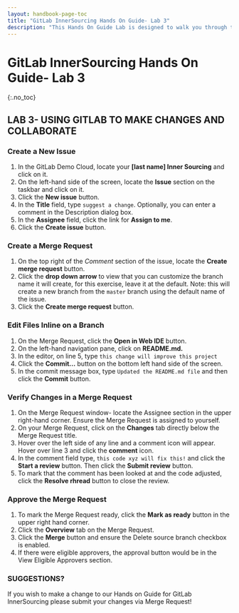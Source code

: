 ```yaml
---
layout: handbook-page-toc
title: "GitLab InnerSourcing Hands On Guide- Lab 3"
description: "This Hands On Guide Lab is designed to walk you through the lab exercises used in the GitLab InnerSourcing course."
---
```

# GitLab InnerSourcing Hands On Guide- Lab 3
{:.no_toc}

## LAB 3- USING GITLAB TO MAKE CHANGES AND COLLABORATE

### Create a New Issue
1. In the GitLab Demo Cloud, locate your **[last name] Inner Sourcing** and click on it.  
2. On the left-hand side of the screen, locate the **Issue** section on the taskbar and click on it.  
3. Click the **New issue** button.  
4. In the **Title** field, type `suggest a change`.  Optionally, you can enter a comment in the Description dialog box.  
5. In the **Assignee** field, click the link for **Assign to me**. 
6. Click the **Create issue** button. 

### Create a Merge Request
1. On the top right of the *Comment* section of the issue, locate the **Create merge request** button. 
2. Click the **drop down arrow** to view that you can customize the branch name it will create, for this exercise, leave it at the default.
Note: this will create a new branch from the `master` branch using the default name of the issue.   
3. Click the **Create merge request** button.

### Edit Files Inline on a Branch
1. On the Merge Request, click the **Open in Web IDE** button.
2. On the left-hand navigation pane, click on **README.md.** 
3. In the editor, on line 5, type `this change will improve this project` 
4. Click the **Commit...** button on the bottom left hand side of the screen. 
5. In the commit message box, type `Updated the README.md file` and then click the **Commit** button. 

### Verify Changes in a Merge Request
1. On the Merge Request window- locate the Assignee section in the upper right-hand corner. Ensure the Merge Request is assigned to yourself. 
2. On your Merge Request, click on the **Changes** tab directly below the Merge Request title.  
3. Hover over the left side of any line and a comment icon will appear. Hover over line 3 and click the **comment** icon. 
4. In the comment field type, `this code xyz will fix this!` and click the **Start a review** button. Then click the **Submit review** button.
5. To mark that the comment has been looked at and the code adjusted, click the **Resolve rhread** button to close the review.  

### Approve the Merge Request
1. To mark the Merge Request ready, click the **Mark as ready** button in the upper right hand corner.  
2. Click the **Overview** tab on the Merge Request.  
3. Click the **Merge** button and ensure the Delete source branch checkbox is enabled. 
4. If there were eligible approvers, the approval button would be in the View Eligible Approvers section.  

### SUGGESTIONS?

If you wish to make a change to our Hands on Guide for GitLab InnerSourcing please submit your changes via Merge Request!
